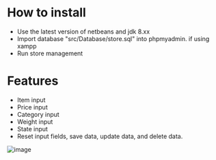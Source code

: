 # How to install

- Use the latest version of netbeans and jdk 8.xx
- Import database "src/Database/store.sql" into phpmyadmin. if using xampp 
- Run store management

# Features

- Item input
- Price input
- Category input
- Weight input
- State input
- Reset input fields, save data, update data, and delete data. 

![image](https://user-images.githubusercontent.com/42316401/126769811-eecf1bb6-6edb-4a2b-a9b1-ebb6b18247cd.png)
